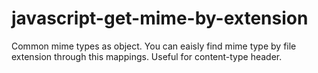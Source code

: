 # javascript-get-mime-by-extension
 Common mime types as object. You can eaisly find mime type by file extension through this mappings. Useful for content-type header.
